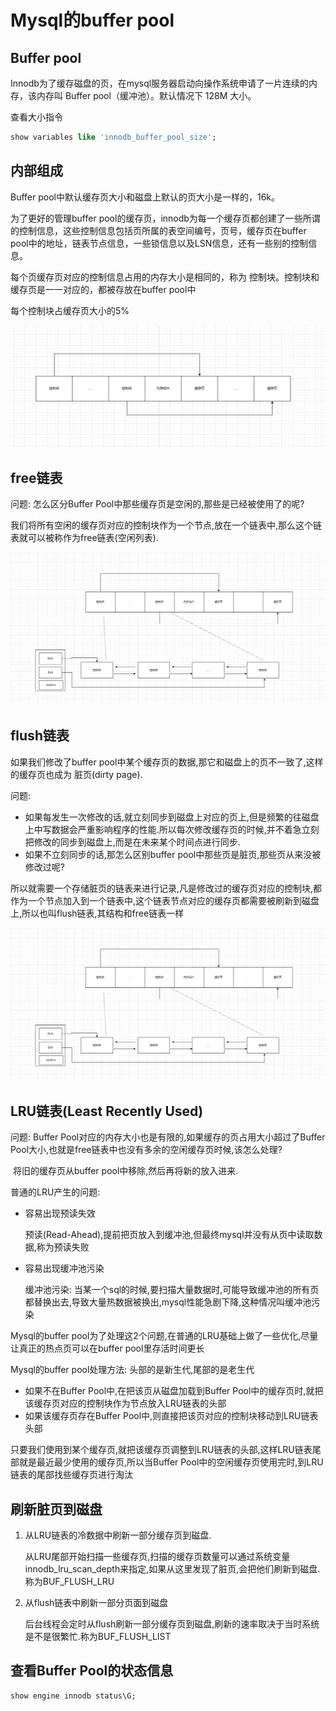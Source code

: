 # Mysql的buffer pool

## Buffer pool

Innodb为了缓存磁盘的页，在mysql服务器启动向操作系统申请了一片连续的内存，该内存叫 Buffer pool（缓冲池）。默认情况下 128M 大小。

查看大小指令

```sql
show variables like 'innodb_buffer_pool_size';
```

## 内部组成

Buffer pool中默认缓存页大小和磁盘上默认的页大小是一样的，16k。

为了更好的管理buffer pool的缓存页，innodb为每一个缓存页都创建了一些所谓的控制信息，这些控制信息包括页所属的表空间编号，页号，缓存页在buffer pool中的地址，链表节点信息，一些锁信息以及LSN信息，还有一些别的控制信息。

每个页缓存页对应的控制信息占用的内存大小是相同的，称为 控制块。控制块和缓存页是一一对应的，都被存放在buffer pool中

每个控制块占缓存页大小的5%

![bufferPool](./images/buffer_pool1.jpg)

## free链表

问题: 怎么区分Buffer Pool中那些缓存页是空闲的,那些是已经被使用了的呢?

​		  我们将所有空闲的缓存页对应的控制块作为一个节点,放在一个链表中,那么这个链表就可以被称作为free链表(空闲列表).

![空闲列表](./images/buffer_pool2.jpg)

## flush链表

如果我们修改了buffer pool中某个缓存页的数据,那它和磁盘上的页不一致了,这样的缓存页也成为 脏页(dirty page).

问题: 

- 如果每发生一次修改的话,就立刻同步到磁盘上对应的页上,但是频繁的往磁盘上中写数据会严重影响程序的性能.所以每次修改缓存页的时候,并不着急立刻把修改的同步到磁盘上,而是在未来某个时间点进行同步.
- 如果不立刻同步的话,那怎么区别buffer pool中那些页是脏页,那些页从来没被修改过呢?

所以就需要一个存储脏页的链表来进行记录,凡是修改过的缓存页对应的控制块,都作为一个节点加入到一个链表中,这个链表节点对应的缓存页都需要被刷新到磁盘上,所以也叫flush链表,其结构和free链表一样

![flush链表](./images/buffer_pool2.jpg)

## LRU链表(Least Recently Used)

问题:  Buffer Pool对应的内存大小也是有限的,如果缓存的页占用大小超过了Buffer Pool大小,也就是free链表中也没有多余的空闲缓存页时候,该怎么处理?

​           将旧的缓存页从buffer pool中移除,然后再将新的放入进来.

普通的LRU产生的问题:

- 容易出现预读失效

   预读(Read-Ahead),提前把页放入到缓冲池,但最终mysql并没有从页中读取数据,称为预读失败

- 容易出现缓冲池污染

  缓冲池污染: 当某一个sql的时候,要扫描大量数据时,可能导致缓冲池的所有页都替换出去,导致大量热数据被换出,mysql性能急剧下降,这种情况叫缓冲池污染

Mysql的buffer pool为了处理这2个问题,在普通的LRU基础上做了一些优化,尽量让真正的热点页可以在buffer pool里存活时间更长

Mysql的buffer pool处理方法: 头部的是新生代,尾部的是老生代

- 如果不在Buffer Pool中,在把该页从磁盘加载到Buffer Pool中的缓存页时,就把该缓存页对应的控制块作为节点放入LRU链表的头部
- 如果该缓存页存在Buffer Pool中,则直接把该页对应的控制块移动到LRU链表头部

只要我们使用到某个缓存页,就把该缓存页调整到LRU链表的头部,这样LRU链表尾部就是最近最少使用的缓存页,所以当Buffer Pool中的空闲缓存页使用完时,到LRU链表的尾部找些缓存页进行淘汰

## 刷新脏页到磁盘

1. 从LRU链表的冷数据中刷新一部分缓存页到磁盘.

   从LRU尾部开始扫描一些缓存页,扫描的缓存页数量可以通过系统变量innodb_lru_scan_depth来指定,如果从这里发现了脏页,会把他们刷新到磁盘.称为BUF_FLUSH_LRU

2. 从flush链表中刷新一部分页面到磁盘

   后台线程会定时从flush刷新一部分缓存页到磁盘,刷新的速率取决于当时系统是不是很繁忙.称为BUF_FLUSH_LIST

## 查看Buffer Pool的状态信息

```sql
show engine innodb status\G;
```

